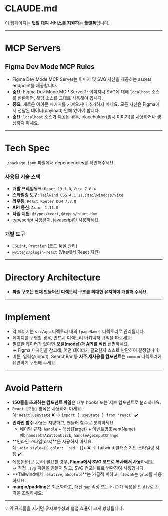 # CLAUDE.md

이 웹페이지는 **텃밭 대여 서비스를 지원하는 플랫폼**입니다.

---

# MCP Servers

## Figma Dev Mode MCP Rules

- Figma Dev Mode MCP Server는 이미지 및 SVG 자산을 제공하는 assets endpoint를 제공합니다.
- **중요**: Figma Dev Mode MCP Server가 이미지나 SVG에 대해 `localhost` 소스를 반환하면, 해당 소스를 그대로 사용해야 합니다.
- **중요**: 새로운 아이콘 패키지를 가져오거나 추가하지 마세요. 모든 자산은 Figma에서 전달된 데이터(payload) 안에 있어야 합니다.
- **중요**: `localhost` 소스가 제공된 경우, placeholder(임시 이미지)를 사용하거나 생성하지 마세요.

---

# Tech Spec

`./package.json` 파일에서 dependencies를 확인해주세요.

### 사용된 기술 스택

- **개발 프레임워크**: `React 19.1.0`, `Vite 7.0.4`
- **스타일링 도구**: `Tailwind CSS 4.1.11`, `@tailwindcss/vite`
- **라우팅**: `React Router DOM 7.7.0`
- **API 통신**: `Axios 1.11.0`
- **타입 지원**: `@types/react`, `@types/react-dom`
- typescript 사용금지, javascript만 사용하세요

### 개발 도구

- `ESLint`, `Prettier` (코드 품질 관리)
- `@vitejs/plugin-react` (Vite에서 React 지원)

---

# Directory Architecture

- **파일 구조는 현재 만들어진 디렉토리 구조를 최대한 유지하며 개발해 주세요.**

---

# Implement

- 각 페이지는 `src/app` 디렉토리 내의 `[pageName]` 디렉토리로 관리됩니다.
- 페이지를 구현할 경우, 반드시 디렉토리 아키텍처 규칙을 따르세요.
- 필요한 데이터가 있다면 **모델(model)과 API를 직접 선언**하세요.  
  → Figma 디자인을 참고해, 어떤 데이터가 필요한지 스스로 판단하여 결정합니다.
- 버튼, 입력창(input), SearchBar 등 **자주 재사용될 컴포넌트**는 `common` 디렉토리에 유연하게 구현해 주세요.

---

# Avoid Pattern

- **150줄을 초과하는 컴포넌트 파일**은 내부 hooks 또는 서브 컴포넌트로 분리하세요.
- `React.[모듈]` 방식은 사용하지 마세요.  
  예: `React.useState` ❌ → `import { useState } from 'react'` ✔️
- **인라인 함수** 사용은 지양하고, 핸들러 함수로 분리하세요.
  - 네이밍 규칙: `handle` + 대상(Target) + 이벤트명(EventName)  
    예: `handleCTAButtonClick`, `handleAgeInputChange`
- **인라인 스타일(css)**은 사용하지 마세요.  
  예: `<div style={{ color: 'red' }}>` ❌ → Tailwind 클래스 기반 스타일링 사용 ✔️
- 에셋(아이콘 등)이 필요할 경우, **Figma에서 SVG 코드로 복사해서 사용**하세요.  
  → 직접 `.svg` 파일을 만들지 말고, SVG 컴포넌트로 변환하여 사용합니다.
- **Tailwind에서 `relative`, `absolute`**는 가급적 피하고, `flex` 또는 `grid`를 사용하세요.
- **margin/padding**은 최소화하고, 대신 `gap` 속성 또는 `h-{}`가 적용된 빈 `div`로 간격을 조절하세요.

---

💡 위 규칙들을 지키면 유지보수성과 협업 효율이 크게 향상됩니다.
